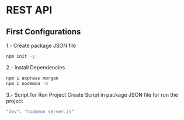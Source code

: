 # REST API

## First Configurations

1.- Create package JSON file
```bash
npm init -y
```

2.- Install Dependencies

```bash
npm i express morgan
npm i nodemon -D
```

3.- Script for Run Project
Create Script in package JSON file for run the project
```bash
"dev": "nodemon server.js"
```